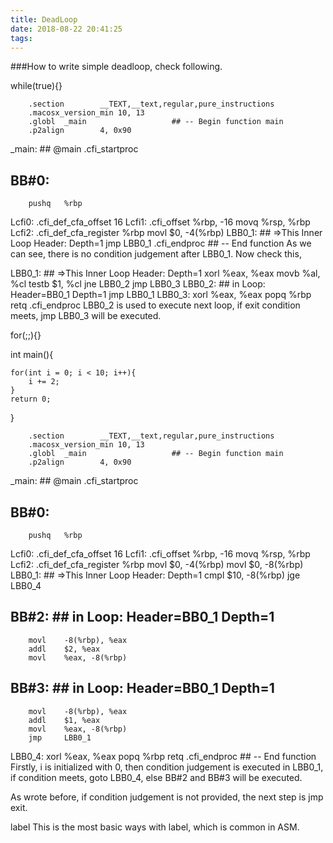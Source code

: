 ```yaml
---
title: DeadLoop
date: 2018-08-22 20:41:25
tags:
---
```


###How to write simple deadloop, check following.

while(true){}

        .section        __TEXT,__text,regular,pure_instructions
        .macosx_version_min 10, 13
        .globl  _main                   ## -- Begin function main
        .p2align        4, 0x90
_main:                                  ## @main
        .cfi_startproc
## BB#0:
        pushq   %rbp
Lcfi0:
        .cfi_def_cfa_offset 16
Lcfi1:
        .cfi_offset %rbp, -16
        movq    %rsp, %rbp
Lcfi2:
        .cfi_def_cfa_register %rbp
        movl    $0, -4(%rbp)
LBB0_1:                                 ## =>This Inner Loop Header: Depth=1
        jmp     LBB0_1
        .cfi_endproc
                                        ## -- End function
As we can see, there is no condition judgement after LBB0_1. Now check this,

LBB0_1:                                 ## =>This Inner Loop Header: Depth=1
        xorl    %eax, %eax
        movb    %al, %cl
        testb   $1, %cl
        jne     LBB0_2
        jmp     LBB0_3
LBB0_2:                                 ##   in Loop: Header=BB0_1 Depth=1
        jmp     LBB0_1
LBB0_3:
        xorl    %eax, %eax
        popq    %rbp
        retq
        .cfi_endproc
LBB0_2 is used to execute next loop, if exit condition meets, jmp LBB0_3 will be executed.

for(;;){}

int main(){

	for(int i = 0; i < 10; i++){
		i += 2;
	}
	return 0;
}

        .section        __TEXT,__text,regular,pure_instructions
        .macosx_version_min 10, 13
        .globl  _main                   ## -- Begin function main
        .p2align        4, 0x90
_main:                                  ## @main
        .cfi_startproc
## BB#0:
        pushq   %rbp
Lcfi0:
        .cfi_def_cfa_offset 16
Lcfi1:
        .cfi_offset %rbp, -16
        movq    %rsp, %rbp
Lcfi2:
        .cfi_def_cfa_register %rbp
        movl    $0, -4(%rbp)
        movl    $0, -8(%rbp)
LBB0_1:                                 ## =>This Inner Loop Header: Depth=1
        cmpl    $10, -8(%rbp)
        jge     LBB0_4
## BB#2:                                ##   in Loop: Header=BB0_1 Depth=1
        movl    -8(%rbp), %eax
        addl    $2, %eax
        movl    %eax, -8(%rbp)
## BB#3:                                ##   in Loop: Header=BB0_1 Depth=1
        movl    -8(%rbp), %eax
        addl    $1, %eax
        movl    %eax, -8(%rbp)
        jmp     LBB0_1
LBB0_4:
        xorl    %eax, %eax
        popq    %rbp
        retq
        .cfi_endproc
                                        ## -- End function
Firstly, i is initialized with 0, then condition judgement is executed in LBB0_1, if condition meets, goto LBB0_4, else BB#2 and BB#3 will be executed.

As wrote before, if condition judgement is not provided, the next step is jmp exit.

label
This is the most basic ways with label, which is common in ASM.